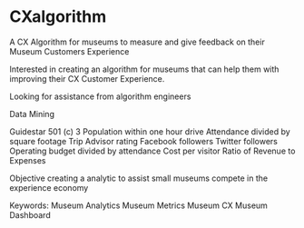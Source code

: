 # CXalgorithm
A CX Algorithm for museums to measure and give feedback on their Museum Customers Experience

Interested in creating an algorithm for museums that can help them with improving their CX Customer Experience.

Looking for assistance from algorithm engineers

Data Mining

Guidestar 501 (c) 3
Population within one hour drive
Attendance divided by square footage
Trip Advisor rating
Facebook followers
Twitter followers
Operating budget divided by attendance
Cost per visitor
Ratio of Revenue to Expenses

Objective creating a analytic to assist small museums compete in the experience economy

Keywords:
Museum Analytics
Museum Metrics
Museum CX
Museum Dashboard

